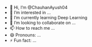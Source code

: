 - 👋 Hi, I’m @ChauhanAyush04
- 👀 I’m interested in ...
- 🌱 I’m currently learning Deep Learning
- 💞️ I’m looking to collaborate on ...
- 📫 How to reach me ...
- 😄 Pronouns: ...
- ⚡ Fun fact: ...

<!---
ChauhanAyush04/ChauhanAyush04 is a ✨ special ✨ repository because its `README.md` (this file) appears on your GitHub profile.
You can click the Preview link to take a look at your changes.
--->

